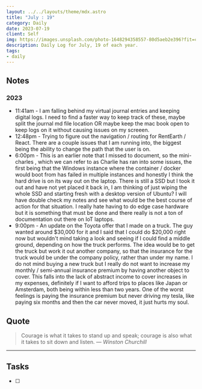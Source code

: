 ```yaml
---
layout: ../../layouts/theme/mdx.astro
title: "July : 19"
category: Daily
date: 2023-07-19
client: Self
img: https://images.unsplash.com/photo-1648294358557-80d5aeb2e396?fit=crop&q=85&w=1400&h=700
description: Daily Log for July, 19 of each year.
tags:
- daily
---
```


## Notes
### 2023
- 11:41am - I am falling behind my virtual journal entries and keeping digital logs. I need to find a faster way to keep track of these, maybe split the journal md file location OR maybe keep the mac book open to keep logs on it without causing issues on my screeen.
- 12:48pm - Trying to figure out the navigation / routing for RentEarth / React. There are a couple issues that I am running into, the biggest being the ability to change the path that the user is on. 
- 6:00pm - This is an earlier note that I missed to document, so the mini-charles , which we can refer to as Charlie has ran into some issues, the first being that the Windows instance where the container / docker would boot from has failed in multiple instances and honestly I think the hard drive is on its way out on the laptop. There is still a SSD but I took it out and have not yet placed it back in, I am thinking of just wiping the whole SSD and starting fresh with a desktop version of Ubuntu? I will have double check my notes and see what would be the best course of action for that situation. I really hate having to do edge case hardware but it is something that must be done and there really is not a ton of documentation out there on IoT laptops. 
- 9:00pm - An update on the Toyota offer that I made on a truck. The guy wanted around $30,000 for it and I said that I could do $20,000 right now but wouldn't mind taking a look and seeing if I could find a middle ground, depending on how the truck performs. The idea would be to get the truck but work it out another company, so that the insurance for the truck would be under the company policy, rather than under my name. I do not mind buying a new truck but I really do not want to increase my monthly / semi-annual insurance premium by having another object to cover. This falls into the lack of abstract income to cover increases in my expenses, definitely if I want to afford trips to places like Japan or Amsterdam, both being within less than two years. One of the worst feelings is paying the insurance premium but never driving my tesla, like paying six months and then the car never moved, it just hurts my soul. 

## Quote

> Courage is what it takes to stand up and speak; courage is also what it takes to sit down and listen.
> — <cite>Winston Churchill</cite>

---

## Tasks

- [ ]